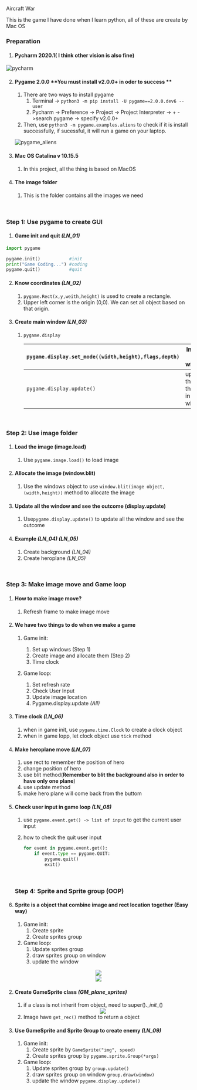 Aircraft War

This is the game I have done when I learn python, all of these are create by Mac OS

### Preparation

1. #### Pycharm 2020.1( I think other vision is also fine)

![pycharm](./readme_img/pycharm.png)

2. #### Pygame 2.0.0  **You must install v2.0.0+ in oder to success **

   1. There are two ways to install pygame
      1. Terminal -> ```python3 -m pip install -U pygame==2.0.0.dev6 --user```
      2. Pycharm -> Preference -> Project -> Project Interpreter -> + ->search pygame -> specify v2.0.0+
   2. Then, use `python3 -m pygame.examples.aliens` to check if it is install successfully, if sucessful, it will run a game on your laptop.

   ![pygame_aliens](./readme_img/pygame_aliens.png)

3. #### Mac OS Catalina v 10.15.5

   1. In this project, all the thing is based on MacOS

4. #### The image folder

   1. This is the folder contains all the images we need

<br>

### Step 1: Use pygame to create GUI

1. #### Game init and quit   *(LN_01)*

```python
import pygame

pygame.init()			#init 
print("Game Coding...")	#coding
pygame.quit()			#quit
```

2. #### Know coordinates   *(LN_02)*

   1. ```pygame.Rect(x,y,weith,height)``` is used to create a rectangle.
   2. Upper left corner  is the origin (0,0). We can set all object based on that origin.

3. #### Create main window  *(LN_03)*

   1. ```pygame.display```

      | `pygame.display.set_mode((width,height),flags,depth)` | Initilize the window        |
      | ----------------------------------------------------- | --------------------------- |
      | `pygame.display.update()`                             | update the things in window |

<br>

### Step 2: Use image folder

1. #### Load the image (image.load)

   1. Use   ```pygame.image.load()``` to load image

2. #### Allocate the image (window.blit)

   1. Use the windows object to use ```window.blit(image object,(width,height))``` method to allocate the image

3. #### Update all the window and see the outcome (display.update)

   1. Use```pygame.display.update()``` to update all the window and see the outcome

4. #### Example *(LN_04)* *(LN_05)*

   1. Create background  *(LN_04)*
   2. Create heroplane  *(LN_05)*

<br>

### Step 3: Make image move and Game loop

1. #### How to make image move?

   1. Refresh frame to make image move

2. #### We have two things to do when we make a game

   1. Game init:
      1. Set up windows (Step 1)
      2. Create image and allocate them (Step 2)
      3. Time clock

   1. Game loop:
      1. Set refresh rate
      2. Check User Input
      3. Update image location
      4. Pygame.display.update  *(All)*

3. #### Time clock *(LN_06)*

   1. when in game init, use ```pygame.time.Clock``` to create a clock object
   2. when in game lopp, let clock object use ```tick``` method

4. #### Make heroplane move  *(LN_07)*

   1. use rect to remember the position of hero
   2. change  position of hero
   3. use blit method(**Remember to blit the background also in order to have only one plane**)
   4. use update method
   5. make hero plane will come back from the buttom

5. #### Check user input in game loop *(LN_08)*

   1. use ```pygame.event.get() -> list of input``` to get the current user input

   2. how to check the quit user input

      ```python
      for event in pygame.event.get():
          if event.type == pygame.QUIT:
              pygame.quit()
              exit()
      ```

   <br>

   ### Step 4: Sprite and Sprite group (OOP)

1. #### Sprite is a object that combine image and rect location together (Easy way)

   1. Game init:
      1. Create sprite
      2. Create sprites group
   2. Game loop:
      1. Update sprites group
      2. draw sprites group on window
      3. update the window

<div align=center>
   <img src="./readme_img/sprite.png">
</div>

<div align=center><img src="./readme_img/sprites_group.png"></div>

2. #### Create GameSprite class  *(GM_plane_sprites)*

   1. if a class is not inherit from object, need to super().\__init__()

   <div align=center>
      <img src="./readme_img/GameSprite.png">
   </div>

   2. Image have ```get_rec()``` method to return a object

3. #### Use GameSprite and Sprite Group to create enemy *(LN_09)*

   1. Game init:
      1. Create sprite by ```GameSprite("img", speed)```
      2. Create sprites group by ```pygame.sprite.Group(*args)```
   2. Game loop:
      1. Update sprites group by ```group.update()```
      2. draw sprites group on window  ``group.draw(window)``
      3. update the window ```pygame.display.update()```

